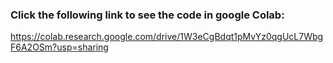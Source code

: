 ### Click the following link to see the code in google Colab:
https://colab.research.google.com/drive/1W3eCgBdqt1pMvYz0qgUcL7WbgF6A2OSm?usp=sharing
